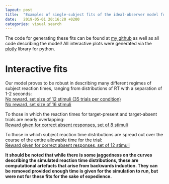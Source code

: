 ```yaml
---
layout: post
title:  "Examples of single-subject fits of the ideal-observer model for visual search."
date:   2019-05-01 20:16:20 +0200
categories: visual search
---
```

The code for generating these fits can be found at [my github](https://github.com/berkgercek/) as well as all code describing the model! All interactive plots were generated via the [plotly](https://plot.ly/python/) library for python.

# Interactive fits

Our model proves to be robust in describing many different regimes of subject reaction times, ranging from distributions of RT with a separation of 1-2 seconds:  
[No reward, set size of 12 stimuli (35 trials per condition)](/assets/subject_1_exp1_single_N_12_modelfit.html)  
[No reward, set size of 16 stimuli](/assets/subject_4_exp1_single_N_16_modelfit.html)

To those in which the reaction times for target-present and target-absent trials are nearly overlapping:  
[Reward given for correct absent responses, set of 8 stimuli](/assets/subject_5_exp2abs_single_N_8_modelfit.html)

To those in which subject reaction time distributions are spread out over the course of the entire allowable time for the trial:  
[Reward given for correct absent responses, set of 12 stimuli](/assets/subject_6_exp2abs_single_N_12_modelfit.html)

**It should be noted that while there is some jaggedness on the curves describing the simulated reaction time distributions, these are computational artefacts that arise from backwards induction. They can be removed provided enough time is given for the simulation to run, but were not for these fits for the sake of expedience.**

<!-- Check out the [Jekyll docs][jekyll-docs] for more info on how to get the most out of Jekyll. File all bugs/feature requests at [Jekyll’s GitHub repo][jekyll-gh]. If you have questions, you can ask them on [Jekyll Talk][jekyll-talk].

[jekyll-docs]: https://jekyllrb.com/docs/home
[jekyll-gh]:   https://github.com/jekyll/jekyll
[jekyll-talk]: https://talk.jekyllrb.com/ -->
